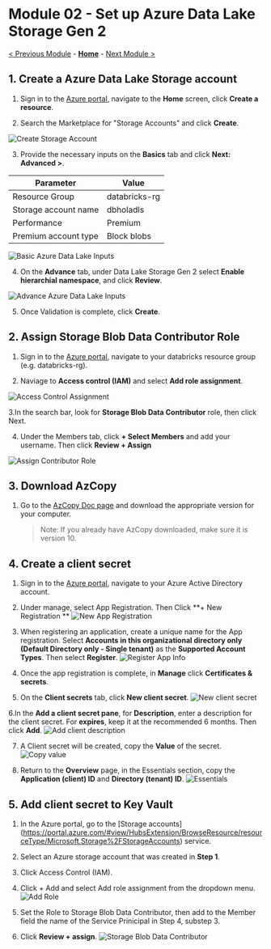 # Module 02 - Set up Azure Data Lake Storage Gen 2

[< Previous Module](../Modules/module01.md) - **[Home](../README.md)** - [Next Module >](../Modules/module03.md)


## 1. Create a Azure Data Lake Storage account
1. Sign in to the [Azure portal](https://portal.azure.com), navigate to the **Home** screen, click **Create a resource**.

2. Search the Marketplace for "Storage Accounts" and click **Create**.

  ![Create Storage Account](../Images/Module02/storageaccount.png)

3. Provide the necessary inputs on the **Basics** tab and click **Next: Advanced >**.  

| Parameter | Value |
| --- | --- |
| Resource Group | databricks-rg |
| Storage account name | dbholadls |
| Performance | Premium |
| Premium account type | Block blobs |

  ![Basic Azure Data Lake Inputs](../Images/Module02/createadls.png)
  
4. On the **Advance** tab, under Data Lake Storage Gen 2 select **Enable hierarchial namespace**, and click **Review**.

  ![Advance Azure Data Lake Inputs](../Images/Module02/enablehierarchy.png)
  
5. Once Validation is complete, click **Create**.

## 2. Assign Storage Blob Data Contributor Role
1. Sign in to the [Azure portal](https://portal.azure.com), navigate to your databricks resource group (e.g. databricks-rg).

2. Naviage to **Access control (IAM)** and select **Add role assignment**.

  ![Access Control Assignment](../Images/Module02/addrole.png)
  
3.In the search bar, look for **Storage Blob Data Contributor** role, then click Next.

4. Under the Members tab, click **+ Select Members** and add your username. Then click **Review + Assign**

  ![Assign Contributor Role](../Images/Module02/assignrole.png)
  
## 3. Download AzCopy
1. Go to the [AzCopy Doc page](https://learn.microsoft.com/en-us/azure/storage/common/storage-use-azcopy-v10?toc=%2Fazure%2Fstorage%2Fblobs%2Ftoc.json) and download the appropriate version for your computer.
    > Note: If you already have AzCopy downloaded, make sure it is version 10.

## 4. Create a client secret
1. Sign in to the [Azure portal](https://portal.azure.com), navigate to your Azure Active Directory account.

2. Under manage, select App Registration. Then Click **+ New Registration **
  ![New App Registration](../Images/Module02/appregister.png)

3. When registering an application, create a unique name for the App registration. Select **Accounts in this organizational directory only (Default Directory only - Single tenant)** as the **Supported Account Types**.  Then select **Register**.
  ![Register App Info](../Images/Module02/RegisterAppInfo.png)

4. Once the app registration is complete, in **Manage** click **Certificates & secrets**.  

5. On the **Client secrets** tab, click **New client secret**.
  ![New client secret](../Images/Module02/newclientsecret.png)
  
6.In the **Add a client secret pane**, for **Description**, enter a description for the client secret. For **expires**, keep it at the recommended 6 months. Then click **Add**.
  ![Add client description](../Images/Module02/secretdesc.png)
  
7. A Client secret will be created, copy the **Value** of the secret.
  ![Copy value](../Images/Module02/copyvalue.png)

8. Return to the **Overview** page, in the Essentials section, copy the **Application (client) ID** and **Directory (tenant) ID**.
  ![Essentials](../Images/Module02/essentials.png)
  
## 5. Add client secret to Key Vault
1. In the Azure portal, go to the [Storage accounts] (https://portal.azure.com/#view/HubsExtension/BrowseResource/resourceType/Microsoft.Storage%2FStorageAccounts) service.

2. Select an Azure storage account that was created in **Step 1**.

3. Click Access Control (IAM).

4. Click + Add and select Add role assignment from the dropdown menu.
  ![Add Role](../Images/Module02/addroleadls.png)

6. Set the Role to Storage Blob Data Contributor, then add to the Member field the name of the Service Prinicipal in Step 4, substep 3.

7. Click **Review + assign**.
    ![Storage Blob Data Contributor](../Images/Module02/datacontributor.png)
 
